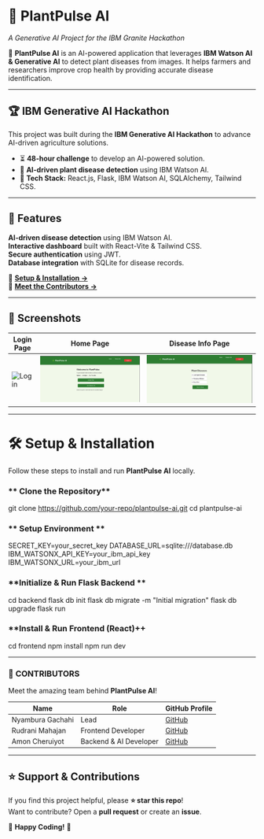 # 🌿 PlantPulse AI  
*A Generative AI Project for the IBM Granite Hackathon*  

🚀 **PlantPulse AI** is an AI-powered application that leverages **IBM Watson AI & Generative AI** to detect plant diseases from images. It helps farmers and researchers improve crop health by providing accurate disease identification.  

---

## 🏆 IBM Generative AI Hackathon  

This project was built during the **IBM Generative AI Hackathon** to advance AI-driven agriculture solutions.  

- ⏳ **48-hour challenge** to develop an AI-powered solution.  
- 🤖 **AI-driven plant disease detection** using IBM Watson AI.  
- 🔗 **Tech Stack:** React.js, Flask, IBM Watson AI, SQLAlchemy, Tailwind CSS.  

---

## 🚀 Features  

**AI-driven disease detection** using IBM Watson AI.  
**Interactive dashboard** built with React-Vite & Tailwind CSS.  
**Secure authentication** using JWT.  
**Database integration** with SQLite for disease records.  

📌 **[Setup & Installation →](SETUP.md)**  
📌 **[Meet the Contributors →](CONTRIBUTORS.md)**  

---

## 📸 Screenshots  

| **Login Page** | **Home Page** | **Disease Info Page** |
|---------------|-------------|----------------|
| ![Login](assets/1.png) | ![Home](assets/home.png) | ![Disease](assets/2.png) |

---
# 🛠️ Setup & Installation  

Follow these steps to install and run **PlantPulse AI** locally.  

### ** Clone the Repository**

git clone https://github.com/your-repo/plantpulse-ai.git
cd plantpulse-ai

### ** Setup Environment **
SECRET_KEY=your_secret_key
DATABASE_URL=sqlite:///database.db
IBM_WATSONX_API_KEY=your_ibm_api_key
IBM_WATSONX_URL=your_ibm_url

### **Initialize & Run Flask Backend **
cd backend
flask db init
flask db migrate -m "Initial migration"
flask db upgrade
flask run

### **Install & Run Frontend (React)++
cd frontend
npm install
npm run dev

---

### 📄 **CONTRIBUTORS** 

Meet the amazing team behind **PlantPulse AI**!  

| Name         | Role                      | GitHub Profile |
|-------------|---------------------------|---------------|
| Nyambura Gachahi | Lead  | [GitHub](https://github.com/Nyambura-climate)  |
| Rudrani Mahajan  | Frontend Developer      | [GitHub](https://github.com/m-rudrani)  |
|Amon Cheruiyot   | Backend & AI Developer  | [GitHub](https://github.com/AmonCheruiyot)  |

---
## ⭐ Support & Contributions  

If you find this project helpful, please **⭐ star this repo**!  
Want to contribute? Open a **pull request** or create an **issue**.  

🚀 **Happy Coding!** 🚀  
